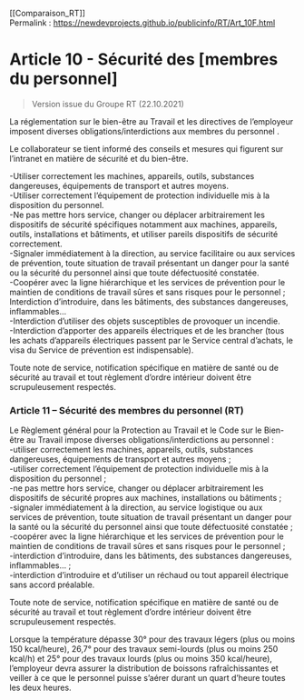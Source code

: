[[Comparaison_RT]]  
Permalink : https://newdevprojects.github.io/publicinfo/RT/Art_10F.html

# Article 10 - Sécurité des [membres du personnel]

> Version issue du Groupe RT (22.10.2021)

La réglementation sur le bien-être au Travail et les directives de l’employeur imposent diverses obligations/interdictions aux membres du personnel .

Le collaborateur se tient informé des conseils et mesures qui figurent sur l’intranet en matière de sécurité et du bien-être.

-Utiliser correctement les machines, appareils, outils, substances dangereuses, équipements de transport et autres moyens.  
-Utiliser correctement l’équipement de protection individuelle mis à la disposition du personnel.  
-Ne pas mettre hors service, changer ou déplacer arbitrairement les dispositifs de sécurité spécifiques notamment aux machines, appareils, outils, installations et bâtiments, et utiliser pareils dispositifs de sécurité correctement.   
-Signaler immédiatement à la direction, au service facilitaire ou aux services de prévention, toute situation de travail présentant un danger pour la santé ou la sécurité du personnel ainsi que toute défectuosité constatée.  
-Coopérer avec la ligne hiérarchique et les services de prévention pour le maintien de conditions de travail sûres et sans risques pour le personnel ;  
Interdiction d’introduire, dans les bâtiments, des substances dangereuses, inflammables…  
-Interdiction d’utiliser des objets susceptibles de provoquer un incendie.  
-Interdiction d’apporter des appareils électriques et de les brancher (tous les achats d’appareils électriques passent  par le Service central d’achats, le visa du Service de prévention est indispensable).

Toute note de service, notification spécifique en matière de santé ou de sécurité au travail et tout règlement d’ordre intérieur doivent être scrupuleusement respectés.

### Article 11 – Sécurité des membres du personnel  (RT)

Le Règlement général pour la Protection au Travail et le Code sur le Bien-être au Travail impose diverses obligations/interdictions au personnel :  
-utiliser correctement les machines, appareils, outils, substances dangereuses, équipements de transport et autres moyens ;   
-utiliser correctement l’équipement de protection individuelle mis à la disposition du personnel ;   
-ne pas mettre hors service, changer ou déplacer arbitrairement les dispositifs de sécurité 
propres aux machines, installations ou bâtiments ;   
-signaler immédiatement à la direction, au service logistique ou aux services de prévention, toute situation de travail présentant un danger pour la santé ou la sécurité du personnel ainsi que toute défectuosité constatée ;   
-coopérer avec la ligne hiérarchique et les services de prévention pour le maintien de conditions de travail sûres et sans risques pour le personnel ;  
-interdiction d’introduire, dans les bâtiments, des substances dangereuses, inflammables… ;   
-interdiction d’introduire et d’utiliser un réchaud ou tout appareil électrique sans accord 
préalable. 

Toute note de service, notification spécifique en matière de santé ou de sécurité au travail et tout règlement d’ordre intérieur doivent être scrupuleusement respectés. 

Lorsque la température dépasse 30° pour des travaux légers (plus ou moins 150 kcal/heure), 26,7° pour des travaux semi-lourds (plus ou moins 250 kcal/h) et 25° pour des travaux lourds (plus ou moins 350 kcal/heure), l’employeur devra assurer la distribution de boissons rafraîchissantes et veiller à ce que le personnel puisse s’aérer durant un quart d’heure toutes les deux heures. 

